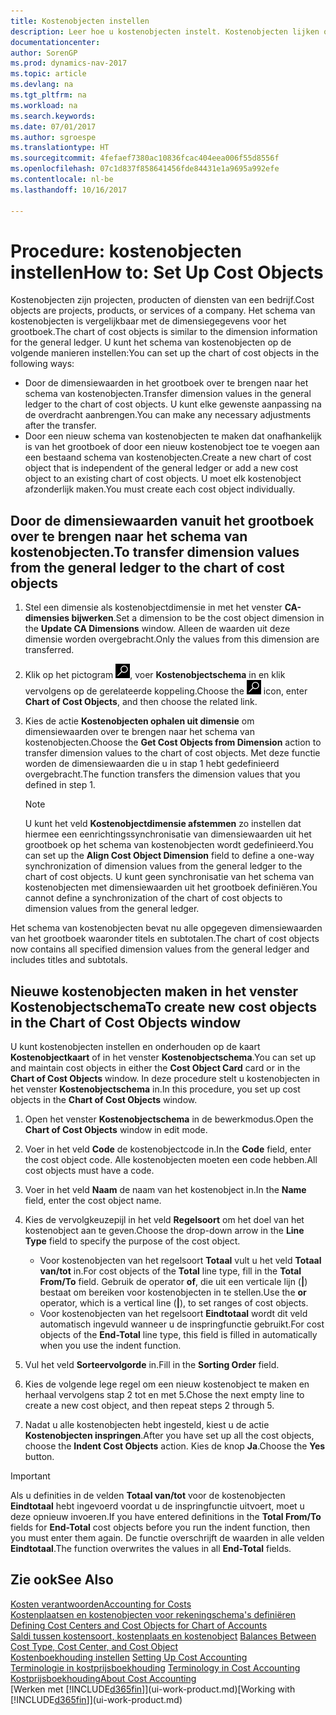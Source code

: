 ```yaml
---
title: Kostenobjecten instellen
description: Leer hoe u kostenobjecten instelt. Kostenobjecten lijken op dimensies voor het grootboek.
documentationcenter: 
author: SorenGP
ms.prod: dynamics-nav-2017
ms.topic: article
ms.devlang: na
ms.tgt_pltfrm: na
ms.workload: na
ms.search.keywords: 
ms.date: 07/01/2017
ms.author: sgroespe
ms.translationtype: HT
ms.sourcegitcommit: 4fefaef7380ac10836fcac404eea006f55d8556f
ms.openlocfilehash: 07c1d837f858641456fde84431e1a9695a992efe
ms.contentlocale: nl-be
ms.lasthandoff: 10/16/2017

---
```

# <a name="how-to-set-up-cost-objects"></a><span data-ttu-id="81db6-103">Procedure: kostenobjecten instellen</span><span class="sxs-lookup"><span data-stu-id="81db6-103">How to: Set Up Cost Objects</span></span>
<span data-ttu-id="81db6-104">Kostenobjecten zijn projecten, producten of diensten van een bedrijf.</span><span class="sxs-lookup"><span data-stu-id="81db6-104">Cost objects are projects, products, or services of a company.</span></span> <span data-ttu-id="81db6-105">Het schema van kostenobjecten is vergelijkbaar met de dimensiegegevens voor het grootboek.</span><span class="sxs-lookup"><span data-stu-id="81db6-105">The chart of cost objects is similar to the dimension information for the general ledger.</span></span> <span data-ttu-id="81db6-106">U kunt het schema van kostenobjecten op de volgende manieren instellen:</span><span class="sxs-lookup"><span data-stu-id="81db6-106">You can set up the chart of cost objects in the following ways:</span></span>  

* <span data-ttu-id="81db6-107">Door de dimensiewaarden in het grootboek over te brengen naar het schema van kostenobjecten.</span><span class="sxs-lookup"><span data-stu-id="81db6-107">Transfer dimension values in the general ledger to the chart of cost objects.</span></span> <span data-ttu-id="81db6-108">U kunt elke gewenste aanpassing na de overdracht aanbrengen.</span><span class="sxs-lookup"><span data-stu-id="81db6-108">You can make any necessary adjustments after the transfer.</span></span>  
* <span data-ttu-id="81db6-109">Door een nieuw schema van kostenobjecten te maken dat onafhankelijk is van het grootboek of door een nieuw kostenobject toe te voegen aan een bestaand schema van kostenobjecten.</span><span class="sxs-lookup"><span data-stu-id="81db6-109">Create a new chart of cost object that is independent of the general ledger or add a new cost object to an existing chart of cost objects.</span></span> <span data-ttu-id="81db6-110">U moet elk kostenobject afzonderlijk maken.</span><span class="sxs-lookup"><span data-stu-id="81db6-110">You must create each cost object individually.</span></span>  

## <a name="to-transfer-dimension-values-from-the-general-ledger-to-the-chart-of-cost-objects"></a><span data-ttu-id="81db6-111">Door de dimensiewaarden vanuit het grootboek over te brengen naar het schema van kostenobjecten.</span><span class="sxs-lookup"><span data-stu-id="81db6-111">To transfer dimension values from the general ledger to the chart of cost objects</span></span>  
1.  <span data-ttu-id="81db6-112">Stel een dimensie als kostenobjectdimensie in met het venster **CA-dimensies bijwerken**.</span><span class="sxs-lookup"><span data-stu-id="81db6-112">Set a dimension to be the cost object dimension in the **Update CA Dimensions** window.</span></span> <span data-ttu-id="81db6-113">Alleen de waarden uit deze dimensie worden overgebracht.</span><span class="sxs-lookup"><span data-stu-id="81db6-113">Only the values from this dimension are transferred.</span></span>  
2.  <span data-ttu-id="81db6-114">Klik op het pictogram ![Zoeken naar pagina of rapport](media/ui-search/search_small.png "pictogram Zoeken naar pagina of rapport"), voer **Kostenobjectschema** in en klik vervolgens op de gerelateerde koppeling.</span><span class="sxs-lookup"><span data-stu-id="81db6-114">Choose the ![Search for Page or Report](media/ui-search/search_small.png "Search for Page or Report icon") icon, enter **Chart of Cost Objects**, and then choose the related link.</span></span>  
3.  <span data-ttu-id="81db6-115">Kies de actie **Kostenobjecten ophalen uit dimensie** om dimensiewaarden over te brengen naar het schema van kostenobjecten.</span><span class="sxs-lookup"><span data-stu-id="81db6-115">Choose the **Get Cost Objects from Dimension** action to transfer dimension values to the chart of cost objects.</span></span> <span data-ttu-id="81db6-116">Met deze functie worden de dimensiewaarden die u in stap 1 hebt gedefinieerd overgebracht.</span><span class="sxs-lookup"><span data-stu-id="81db6-116">The function transfers the dimension values that you defined in step 1.</span></span>  

    > [!NOTE]  
    >  <span data-ttu-id="81db6-117">U kunt het veld **Kostenobjectdimensie afstemmen** zo instellen dat hiermee een eenrichtingssynchronisatie van dimensiewaarden uit het grootboek op het schema van kostenobjecten wordt gedefinieerd.</span><span class="sxs-lookup"><span data-stu-id="81db6-117">You can set up the **Align Cost Object Dimension**  field to define a one-way synchronization of dimension values from the general ledger to the chart of cost objects.</span></span> <span data-ttu-id="81db6-118">U kunt geen synchronisatie van het schema van kostenobjecten met dimensiewaarden uit het grootboek definiëren.</span><span class="sxs-lookup"><span data-stu-id="81db6-118">You cannot define a synchronization of the chart of cost objects to dimension values from the general ledger.</span></span>  

<span data-ttu-id="81db6-119">Het schema van kostenobjecten bevat nu alle opgegeven dimensiewaarden van het grootboek waaronder titels en subtotalen.</span><span class="sxs-lookup"><span data-stu-id="81db6-119">The chart of cost objects now contains all specified dimension values from the general ledger and includes titles and subtotals.</span></span>  

## <a name="to-create-new-cost-objects-in-the-chart-of-cost-objects-window"></a><span data-ttu-id="81db6-120">Nieuwe kostenobjecten maken in het venster Kostenobjectschema</span><span class="sxs-lookup"><span data-stu-id="81db6-120">To create new cost objects in the Chart of Cost Objects window</span></span>  
<span data-ttu-id="81db6-121">U kunt kostenobjecten instellen en onderhouden op de kaart **Kostenobjectkaart** of in het venster **Kostenobjectschema**.</span><span class="sxs-lookup"><span data-stu-id="81db6-121">You can set up and maintain cost objects in either the **Cost Object Card** card or in the **Chart of Cost Objects** window.</span></span> <span data-ttu-id="81db6-122">In deze procedure stelt u kostenobjecten in het venster **Kostenobjectschema** in.</span><span class="sxs-lookup"><span data-stu-id="81db6-122">In this procedure, you set up cost objects in the **Chart of Cost Objects** window.</span></span>  

1.  <span data-ttu-id="81db6-123">Open het venster **Kostenobjectschema** in de bewerkmodus.</span><span class="sxs-lookup"><span data-stu-id="81db6-123">Open the **Chart of Cost Objects** window in edit mode.</span></span>  
2.  <span data-ttu-id="81db6-124">Voer in het veld **Code** de kostenobjectcode in.</span><span class="sxs-lookup"><span data-stu-id="81db6-124">In the **Code** field, enter the cost object code.</span></span> <span data-ttu-id="81db6-125">Alle kostenobjecten moeten een code hebben.</span><span class="sxs-lookup"><span data-stu-id="81db6-125">All cost objects must have a code.</span></span>  
3.  <span data-ttu-id="81db6-126">Voer in het veld **Naam** de naam van het kostenobject in.</span><span class="sxs-lookup"><span data-stu-id="81db6-126">In the **Name** field, enter the cost object name.</span></span>  
4.  <span data-ttu-id="81db6-127">Kies de vervolgkeuzepijl in het veld **Regelsoort** om het doel van het kostenobject aan te geven.</span><span class="sxs-lookup"><span data-stu-id="81db6-127">Choose the drop-down arrow in the **Line Type** field to specify the purpose of the cost object.</span></span>  

    * <span data-ttu-id="81db6-128">Voor kostenobjecten van het regelsoort **Totaal** vult u het veld **Totaal van/tot** in.</span><span class="sxs-lookup"><span data-stu-id="81db6-128">For cost objects of the **Total** line type, fill in the **Total From/To** field.</span></span> <span data-ttu-id="81db6-129">Gebruik de operator **of**, die uit een verticale lijn (**&#124;**) bestaat om bereiken voor kostenobjecten in te stellen.</span><span class="sxs-lookup"><span data-stu-id="81db6-129">Use the **or** operator, which is a vertical line (**&#124;**), to set ranges of cost objects.</span></span>  
    * <span data-ttu-id="81db6-130">Voor kostenobjecten van het regelsoort **Eindtotaal** wordt dit veld automatisch ingevuld wanneer u de inspringfunctie gebruikt.</span><span class="sxs-lookup"><span data-stu-id="81db6-130">For cost objects of the **End-Total** line type, this field is filled in automatically when you use  the indent function.</span></span>  
5.  <span data-ttu-id="81db6-131">Vul het veld **Sorteervolgorde** in.</span><span class="sxs-lookup"><span data-stu-id="81db6-131">Fill in the **Sorting Order** field.</span></span>  
6.  <span data-ttu-id="81db6-132">Kies de volgende lege regel om een nieuw kostenobject te maken en herhaal vervolgens stap 2 tot en met 5.</span><span class="sxs-lookup"><span data-stu-id="81db6-132">Chose the next empty line to create a new cost object, and then repeat steps 2 through 5.</span></span>  
7.  <span data-ttu-id="81db6-133">Nadat u alle kostenobjecten hebt ingesteld, kiest u de actie **Kostenobjecten inspringen**.</span><span class="sxs-lookup"><span data-stu-id="81db6-133">After you have set up all the cost objects, choose the **Indent Cost Objects** action.</span></span> <span data-ttu-id="81db6-134">Kies de knop **Ja**.</span><span class="sxs-lookup"><span data-stu-id="81db6-134">Choose the **Yes** button.</span></span>  

> [!IMPORTANT]  
>  <span data-ttu-id="81db6-135">Als u definities in de velden **Totaal van/tot** voor de kostenobjecten **Eindtotaal** hebt ingevoerd voordat u de inspringfunctie uitvoert, moet u deze opnieuw invoeren.</span><span class="sxs-lookup"><span data-stu-id="81db6-135">If you have entered definitions in the **Total From/To** fields for **End-Total** cost objects before you run the indent function, then you must enter them again.</span></span> <span data-ttu-id="81db6-136">De functie overschrijft de waarden in alle velden **Eindtotaal**.</span><span class="sxs-lookup"><span data-stu-id="81db6-136">The function overwrites the values in all **End-Total** fields.</span></span>  

## <a name="see-also"></a><span data-ttu-id="81db6-137">Zie ook</span><span class="sxs-lookup"><span data-stu-id="81db6-137">See Also</span></span>  
[<span data-ttu-id="81db6-138">Kosten verantwoorden</span><span class="sxs-lookup"><span data-stu-id="81db6-138">Accounting for Costs</span></span>](finance-manage-cost-accounting.md)  
<span data-ttu-id="81db6-139">[Kostenplaatsen en kostenobjecten voor rekeningschema's definiëren](finance-defining-cost-centers-and-cost-objects-for-chart-of-accounts.md) </span><span class="sxs-lookup"><span data-stu-id="81db6-139">[Defining Cost Centers and Cost Objects for Chart of Accounts](finance-defining-cost-centers-and-cost-objects-for-chart-of-accounts.md) </span></span>  
<span data-ttu-id="81db6-140">[Saldi tussen kostensoort, kostenplaats en kostenobject](finance-balances-between-cost-type-cost-center-and-cost-object.md) </span><span class="sxs-lookup"><span data-stu-id="81db6-140">[Balances Between Cost Type, Cost Center, and Cost Object](finance-balances-between-cost-type-cost-center-and-cost-object.md) </span></span>  
<span data-ttu-id="81db6-141">[Kostenboekhouding instellen](finance-set-up-cost-accounting.md) </span><span class="sxs-lookup"><span data-stu-id="81db6-141">[Setting Up Cost Accounting](finance-set-up-cost-accounting.md) </span></span>  
<span data-ttu-id="81db6-142">[Terminologie in kostprijsboekhouding](finance-terminology-in-cost-accounting.md) </span><span class="sxs-lookup"><span data-stu-id="81db6-142">[Terminology in Cost Accounting](finance-terminology-in-cost-accounting.md) </span></span>  
[<span data-ttu-id="81db6-143">Kostprijsboekhouding</span><span class="sxs-lookup"><span data-stu-id="81db6-143">About Cost Accounting</span></span>](finance-about-cost-accounting.md)  
<span data-ttu-id="81db6-144">[Werken met [!INCLUDE[d365fin](includes/d365fin_md.md)]](ui-work-product.md)</span><span class="sxs-lookup"><span data-stu-id="81db6-144">[Working with [!INCLUDE[d365fin](includes/d365fin_md.md)]](ui-work-product.md)</span></span>

